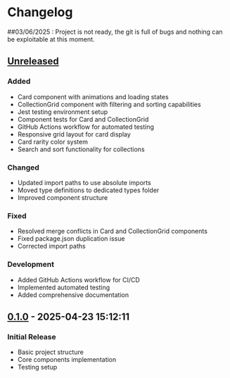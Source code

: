 # Changelog

##03/06/2025 :
Project is not ready, the git is full of bugs and nothing can be exploitable at this moment.

## [Unreleased]

### Added
- Card component with animations and loading states
- CollectionGrid component with filtering and sorting capabilities
- Jest testing environment setup
- Component tests for Card and CollectionGrid
- GitHub Actions workflow for automated testing
- Responsive grid layout for card display
- Card rarity color system
- Search and sort functionality for collections

### Changed
- Updated import paths to use absolute imports
- Moved type definitions to dedicated types folder
- Improved component structure

### Fixed
- Resolved merge conflicts in Card and CollectionGrid components
- Fixed package.json duplication issue
- Corrected import paths

### Development
- Added GitHub Actions workflow for CI/CD
- Implemented automated testing
- Added comprehensive documentation

## [0.1.0] - 2025-04-23 15:12:11

### Initial Release
- Basic project structure
- Core components implementation
- Testing setup

[Unreleased]: https://github.com/iBob78/Apex-collector/compare/v0.1.0...HEAD
[0.1.0]: https://github.com/iBob78/Apex-collector/releases/tag/v0.1.0
